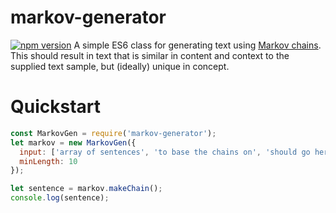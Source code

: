 # markov-generator
[![npm version](https://badge.fury.io/js/markov-generator.png)](https://badge.fury.io/js/markov-generator)
A simple ES6 class for generating text using [Markov chains](https://en.wikipedia.org/wiki/Markov_chain). This should result in text that is similar in content and context to the supplied text sample, but (ideally) unique in concept.

# Quickstart
```javascript
const MarkovGen = require('markov-generator');
let markov = new MarkovGen({
  input: ['array of sentences', 'to base the chains on', 'should go here'],
  minLength: 10
});

let sentence = markov.makeChain();
console.log(sentence);
```
